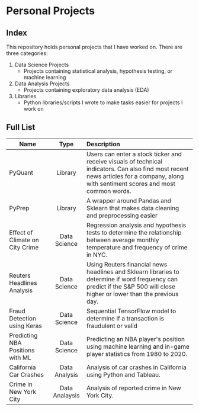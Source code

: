 # Personal Projects

## Index
This repository holds personal projects that I have worked on. There are three categories:
1) Data Science Projects
	- Projects containing statistical analysis, hypothesis testing, or machine learning
2) Data Analysis Projects
	- Projects containing exploratory data analysis (EDA)
3) Libraries
	- Python libraries/scripts I wrote to make tasks easier for projects I work on
## Full List
| Name | Type | Description |
|-------|:--------:|:---------|
| PyQuant | Library | Users can enter a stock ticker and receive visuals of technical indicators. Can also find most recent news articles for a company, along with sentiment scores and most common words.
| PyPrep | Library |  A wrapper around Pandas and Sklearn that makes data cleaning and preprocessing easier
| Effect of Climate on City Crime  | Data Science | Regression analysis and hypothesis tests to determine the relationship between average monthly temperature and frequency of crime in NYC.
| Reuters Headlines Analysis | Data Science | Using Reuters financial news headlines and Sklearn libraries to determine if word frequency can predict if the S&P 500 will close higher or lower than the previous day.
| Fraud Detection using Keras | Data Science | Sequential TensorFlow model to determine if a transaction is fraudulent or valid
| Predicting NBA Positions with ML | Data Science | Predicting an NBA player's position using machine learning and in-game player statistics from 1980 to 2020.
| California Car Crashes | Data Analysis | Analysis of car crashes in California using Python and Tableau.
| Crime in New York City | Data Analaysis | Analysis of reported crime in New York City.
